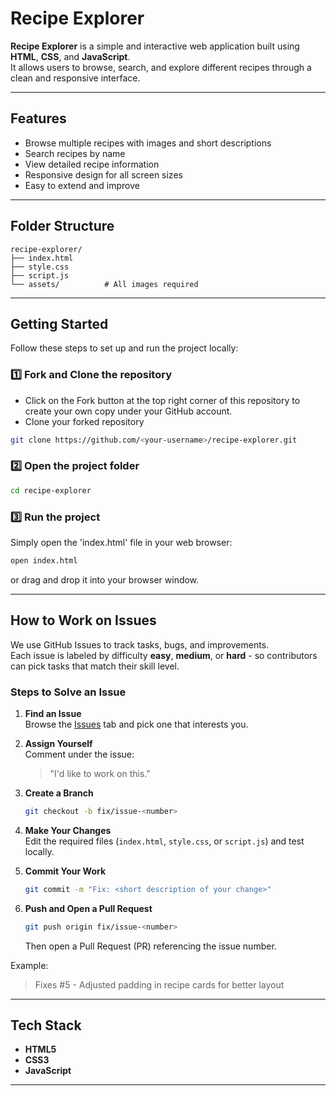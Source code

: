 #  Recipe Explorer

**Recipe Explorer** is a simple and interactive web application built using **HTML**, **CSS**, and **JavaScript**.  
It allows users to browse, search, and explore different recipes through a clean and responsive interface.

---

## Features
- Browse multiple recipes with images and short descriptions  
- Search recipes by name  
- View detailed recipe information  
- Responsive design for all screen sizes  
- Easy to extend and improve  

---

## Folder Structure
```
recipe-explorer/
├── index.html       
├── style.css        
├── script.js       
└── assets/          # All images required
```

---

## Getting Started

Follow these steps to set up and run the project locally:

### 1️⃣ Fork and Clone the repository
- Click on the Fork button at the top right corner of this repository to create your own copy under your GitHub account.
- Clone your forked repository
```bash
git clone https://github.com/<your-username>/recipe-explorer.git
```

### 2️⃣ Open the project folder
```bash
cd recipe-explorer
```

### 3️⃣ Run the project
Simply open the 'index.html' file in your web browser:
```bash
open index.html
```
or drag and drop it into your browser window.

---

## How to Work on Issues

We use GitHub Issues to track tasks, bugs, and improvements.  
Each issue is labeled by difficulty  **easy**, **medium**, or **hard** - so contributors can pick tasks that match their skill level.

### Steps to Solve an Issue

1. **Find an Issue**  
   Browse the [Issues](../../issues) tab and pick one that interests you.

2. **Assign Yourself**  
   Comment under the issue:  
   > "I'd like to work on this."

3. **Create a Branch**
   ```bash
   git checkout -b fix/issue-<number>
   ```

4. **Make Your Changes**  
   Edit the required files (`index.html`, `style.css`, or `script.js`) and test locally.

5. **Commit Your Work**
   ```bash
   git commit -m "Fix: <short description of your change>"
   ```

6. **Push and Open a Pull Request**
   ```bash
   git push origin fix/issue-<number>
   ```
   Then open a Pull Request (PR) referencing the issue number.

Example:  
> Fixes #5 - Adjusted padding in recipe cards for better layout

---

##  Tech Stack
 - **HTML5** 
 - **CSS3** 
 - **JavaScript** 

---